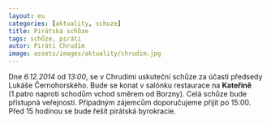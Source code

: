 ```yaml
---
layout: eu
categories: [aktuality, schuze]
title: Pirátská schůze
tags: schůze, piráti
autor: Piráti Chrudim
image: assets/images/aktuality/chrudim.jpg
---
```


Dne *6.12.2014* od *13:00*,
 se v Chrudimi uskuteční schůze za účasti předsedy Lukáše Černohorského. Bude se konat v salónku restaurace na **Kateřině** (1.patro naproti schodům vchod směrem od Borzny). Celá schůze bude přístupná veřejnosti.  Případným zájemcům doporučujeme přijít po 15:00. Před 15 hodinou se bude řešit pirátská byrokracie. 

